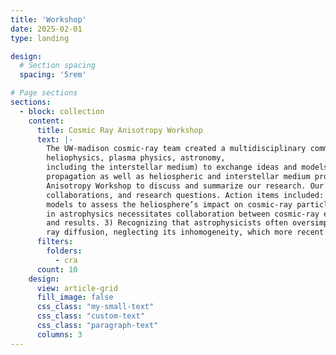 ```yaml
---
title: 'Workshop'
date: 2025-02-01
type: landing

design:
  # Section spacing
  spacing: '5rem'

# Page sections
sections:
  - block: collection
    content:
      title: Cosmic Ray Anisotropy Workshop
      text: |-
        The UW-madison cosmic-ray team created a multidisciplinary community of researchers (astrophysics, 
        heliophysics, plasma physics, astronomy, 
        including the interstellar medium) to exchange ideas and models on cosmic ray anisotropy and particle 
        propagation as well as heliospheric and interstellar medium properties. We meet biennially at the Cosmic Ray 
        Anisotropy Workshop to discuss and summarize our research. Our discussions have inspired new ideas, 
        collaborations, and research questions. Action items included: 1) Sharing advanced computational heliospheric 
        models to assess the heliosphere’s impact on cosmic-ray particles traveling to Earth. 2) Noting that progress 
        in astrophysics necessitates collaboration between cosmic-ray experiment teams to improve detection instruments 
        and results. 3) Recognizing that astrophysicists often oversimplify the Milky Way model when studying cosmic- 
        ray diffusion, neglecting its inhomogeneity, which more recent models now aim to address.
      filters:
        folders:
          - cra
      count: 10
    design:
      view: article-grid
      fill_image: false
      css_class: "my-small-text"
      css_class: "custom-text"
      css_class: "paragraph-text"
      columns: 3
---
```

